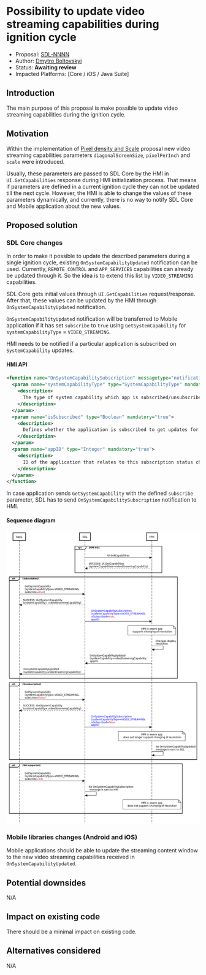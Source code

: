 # Possibility to update video streaming capabilities during ignition cycle

* Proposal: [SDL-NNNN](NNNN-Update-video-streaming-capabilities-during-ignition-cycle.md)
* Author: [Dmytro Boltovskyi](https://github.com/dboltovskyi)
* Status: **Awaiting review**
* Impacted Platforms: [Core / iOS / Java Suite]

## Introduction

The main purpose of this proposal is make possible to update video streaming capabilities during the ignition cycle.

## Motivation

Within the implementation of [Pixel density and Scale](https://github.com/smartdevicelink/sdl_evolution/blob/master/proposals/0179-pixel-density-and-scale.md) proposal new video streaming capabilities parameters `diagonalScreenSize`, `pixelPerInch` and `scale` were introduced.

Usually, these parameters are passed to SDL Core by the HMI in `UI.GetCapabilities` response during HMI initialization process. That means if parameters are defined in a current ignition cycle they can not be updated till the next cycle.
However, the HMI is able to change the values of these parameters dynamically, and currently, there is no way to notify SDL Core and Mobile application about the new values.

## Proposed solution

### SDL Core changes

In order to make it possible to update the described parameters during a single ignition cycle, existing `OnSystemCapabilityUpdated` notification can be used.
Currently, `REMOTE_CONTROL` and `APP_SERVICES` capabilities can already be updated through it.
So the idea is to extend this list by `VIDEO_STREAMING` capabilities.

SDL Core gets initial values through `UI.GetCapabilities` request/response.
After that, these values can be updated by the HMI through `OnSystemCapabilityUpdated` notification.

`OnSystemCapabilityUpdated` notification will be transferred to Mobile application if it has set `subscribe` to `true` using `GetSystemCapability` for `systemCapabilityType` = `VIDEO_STREAMING`.

HMI needs to be notified if a particular application is subscribed on `SystemCapability` updates.

#### HMI API

```xml
<function name="OnSystemCapabilitySubscription" messagetype="notification">
  <param name="systemCapabilityType" type="SystemCapabilityType" mandatory="true">
    <description>
      The type of system capability which app is subscribed/unsubscribed to.
    </description>
  </param>
  <param name="isSubscribed" type="Boolean" mandatory="true">
    <description>
      Defines whether the application is subscribed to get updates for the defined systemCapabilityType.
    </description>
  </param>
  <param name="appID" type="Integer" mandatory="true">
    <description>
      ID of the application that relates to this subscription status change.
    </description>
  </param>
</function>
```

In case application sends `GetSystemCapability` with the defined `subscribe` parameter, SDL has to send `OnSystemCapabilitySubscription` notification to HMI.

#### Sequence diagram

![Sequence diagram](/assets/proposals/NNNN-Update-video-streaming-capabilities-during-ignition-cycle/sequence_diagram.png)

### Mobile libraries changes (Android and iOS)

Mobile applications should be able to update the streaming content window to the new video streaming capabilities received in `OnSystemCapabilityUpdated`.

## Potential downsides

N/A

## Impact on existing code

There should be a minimal impact on existing code.

## Alternatives considered

N/A
